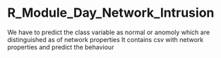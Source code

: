 # R_Module_Day_Network_Intrusion
We have to predict the class variable as normal or anomoly which are distinguished as of network properties
It contains csv with network properties and predict the behaviour
